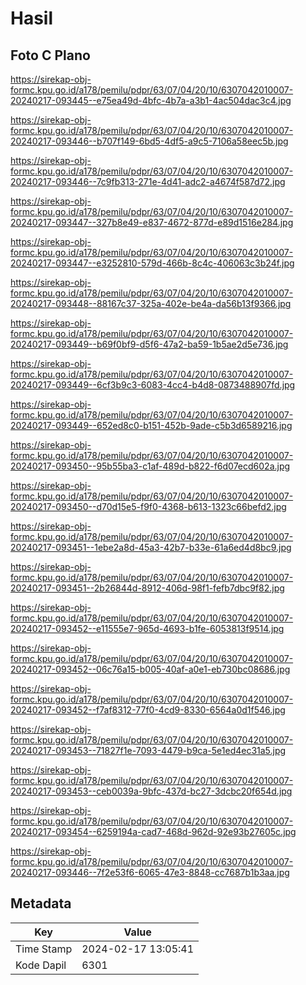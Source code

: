 # Hasil

## Foto C Plano

https://sirekap-obj-formc.kpu.go.id/a178/pemilu/pdpr/63/07/04/20/10/6307042010007-20240217-093445--e75ea49d-4bfc-4b7a-a3b1-4ac504dac3c4.jpg

https://sirekap-obj-formc.kpu.go.id/a178/pemilu/pdpr/63/07/04/20/10/6307042010007-20240217-093446--b707f149-6bd5-4df5-a9c5-7106a58eec5b.jpg

https://sirekap-obj-formc.kpu.go.id/a178/pemilu/pdpr/63/07/04/20/10/6307042010007-20240217-093446--7c9fb313-271e-4d41-adc2-a4674f587d72.jpg

https://sirekap-obj-formc.kpu.go.id/a178/pemilu/pdpr/63/07/04/20/10/6307042010007-20240217-093447--327b8e49-e837-4672-877d-e89d1516e284.jpg

https://sirekap-obj-formc.kpu.go.id/a178/pemilu/pdpr/63/07/04/20/10/6307042010007-20240217-093447--e3252810-579d-466b-8c4c-406063c3b24f.jpg

https://sirekap-obj-formc.kpu.go.id/a178/pemilu/pdpr/63/07/04/20/10/6307042010007-20240217-093448--88167c37-325a-402e-be4a-da56b13f9366.jpg

https://sirekap-obj-formc.kpu.go.id/a178/pemilu/pdpr/63/07/04/20/10/6307042010007-20240217-093449--b69f0bf9-d5f6-47a2-ba59-1b5ae2d5e736.jpg

https://sirekap-obj-formc.kpu.go.id/a178/pemilu/pdpr/63/07/04/20/10/6307042010007-20240217-093449--6cf3b9c3-6083-4cc4-b4d8-0873488907fd.jpg

https://sirekap-obj-formc.kpu.go.id/a178/pemilu/pdpr/63/07/04/20/10/6307042010007-20240217-093449--652ed8c0-b151-452b-9ade-c5b3d6589216.jpg

https://sirekap-obj-formc.kpu.go.id/a178/pemilu/pdpr/63/07/04/20/10/6307042010007-20240217-093450--95b55ba3-c1af-489d-b822-f6d07ecd602a.jpg

https://sirekap-obj-formc.kpu.go.id/a178/pemilu/pdpr/63/07/04/20/10/6307042010007-20240217-093450--d70d15e5-f9f0-4368-b613-1323c66befd2.jpg

https://sirekap-obj-formc.kpu.go.id/a178/pemilu/pdpr/63/07/04/20/10/6307042010007-20240217-093451--1ebe2a8d-45a3-42b7-b33e-61a6ed4d8bc9.jpg

https://sirekap-obj-formc.kpu.go.id/a178/pemilu/pdpr/63/07/04/20/10/6307042010007-20240217-093451--2b26844d-8912-406d-98f1-fefb7dbc9f82.jpg

https://sirekap-obj-formc.kpu.go.id/a178/pemilu/pdpr/63/07/04/20/10/6307042010007-20240217-093452--e11555e7-965d-4693-b1fe-6053813f9514.jpg

https://sirekap-obj-formc.kpu.go.id/a178/pemilu/pdpr/63/07/04/20/10/6307042010007-20240217-093452--06c76a15-b005-40af-a0e1-eb730bc08686.jpg

https://sirekap-obj-formc.kpu.go.id/a178/pemilu/pdpr/63/07/04/20/10/6307042010007-20240217-093452--f7af8312-77f0-4cd9-8330-6564a0d1f546.jpg

https://sirekap-obj-formc.kpu.go.id/a178/pemilu/pdpr/63/07/04/20/10/6307042010007-20240217-093453--71827f1e-7093-4479-b9ca-5e1ed4ec31a5.jpg

https://sirekap-obj-formc.kpu.go.id/a178/pemilu/pdpr/63/07/04/20/10/6307042010007-20240217-093453--ceb0039a-9bfc-437d-bc27-3dcbc20f654d.jpg

https://sirekap-obj-formc.kpu.go.id/a178/pemilu/pdpr/63/07/04/20/10/6307042010007-20240217-093454--6259194a-cad7-468d-962d-92e93b27605c.jpg

https://sirekap-obj-formc.kpu.go.id/a178/pemilu/pdpr/63/07/04/20/10/6307042010007-20240217-093446--7f2e53f6-6065-47e3-8848-cc7687b1b3aa.jpg


## Metadata

| Key        | Value               |
| ---------- | ------------------- |
| Time Stamp | 2024-02-17 13:05:41 |
| Kode Dapil | 6301                |



